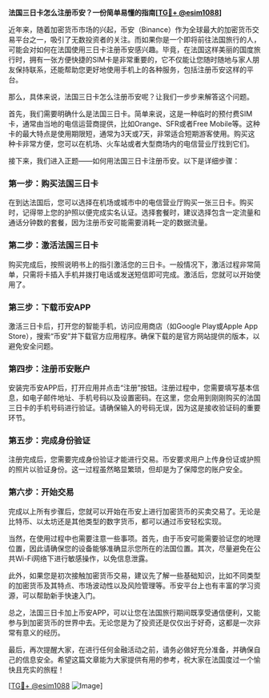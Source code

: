 **法国三日卡怎么注册币安？一份简单易懂的指南[[TG💪+ @esim1088](https://t.me/s/esim1088)]**

近年来，随着加密货币市场的兴起，币安（Binance）作为全球最大的加密货币交易平台之一，吸引了无数投资者的关注。而如果你是一个即将前往法国旅行的人，可能会对如何在法国使用三日卡注册币安感兴趣。毕竟，在法国这样美丽的国度旅行时，拥有一张方便快捷的SIM卡是非常重要的，它不仅能让您随时随地与家人朋友保持联系，还能帮助您更好地使用手机上的各种服务，包括注册币安这样的平台。

那么，具体来说，法国三日卡怎么注册币安呢？让我们一步步来解答这个问题。

首先，我们需要明确什么是法国三日卡。简单来说，这是一种临时的预付费SIM卡，通常由当地的电信运营商提供，比如Orange、SFR或者Free Mobile等。这种卡的最大特点是使用期限短，通常为3天或7天，非常适合短期游客使用。购买这种卡非常方便，您可以在机场、火车站或者大型商场内的电信营业厅找到它们。

接下来，我们进入正题——如何用法国三日卡注册币安。以下是详细步骤：

### 第一步：购买法国三日卡

在到达法国后，您可以选择在机场或城市中的电信营业厅购买一张三日卡。购买时，记得带上您的护照以便完成实名认证。选择套餐时，建议选择包含一定流量和通话分钟数的套餐，因为注册币安可能需要消耗一定的数据流量。

### 第二步：激活法国三日卡

购买完成后，按照说明书上的指引激活您的三日卡。一般情况下，激活过程非常简单，只需将卡插入手机并拨打电话或发送短信即可完成。激活后，您就可以开始使用了。

### 第三步：下载币安APP

激活三日卡后，打开您的智能手机，访问应用商店（如Google Play或Apple App Store），搜索“币安”并下载官方应用程序。确保下载的是官方网站提供的版本，以避免安全问题。

### 第四步：注册币安账户

安装完币安APP后，打开应用并点击“注册”按钮。注册过程中，您需要填写基本信息，如电子邮件地址、手机号码以及设置密码。在这里，您会用到刚刚购买的法国三日卡的手机号码进行验证。请确保输入的号码无误，因为这是接收验证码的重要环节。

### 第五步：完成身份验证

注册完成后，您需要完成身份验证才能进行交易。币安要求用户上传身份证或护照的照片以验证身份。这一过程虽然略显繁琐，但却是为了保障您的账户安全。

### 第六步：开始交易

完成以上所有步骤后，您就可以开始在币安上进行加密货币的买卖交易了。无论是比特币、以太坊还是其他类型的数字货币，都可以通过币安轻松实现。

当然，在使用过程中也需要注意一些事项。首先，由于币安可能需要验证您的地理位置，因此请确保您的设备能够准确显示您所在的法国位置。其次，尽量避免在公共Wi-Fi网络下进行敏感操作，以免信息泄露。

此外，如果您是初次接触加密货币交易，建议先了解一些基础知识，比如不同类型的加密货币及其特点、市场波动性以及风险管理等。币安平台上也有丰富的学习资源，可以帮助新手快速入门。

总之，法国三日卡加上币安APP，可以让您在法国旅行期间既享受通信便利，又能参与到加密货币的世界中去。无论您是为了投资还是仅仅出于好奇，这都是一次非常有意义的经历。

最后，再次提醒大家，在进行任何金融活动之前，请务必做好充分准备，并确保自己的信息安全。希望这篇文章能为大家提供有用的参考，祝大家在法国度过一个愉快且充实的旅程！

[[TG💪+ @esim1088](https://t.me/s/esim1088) ![Image](https://i.postimg.cc/4NQfJmqS/Snipaste-2025-05-13-00-14-12.png)]
